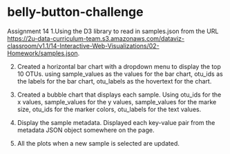 # belly-button-challenge
Assignment 14
1.Using  the D3 library to read in samples.json from the URL https://2u-data-curriculum-team.s3.amazonaws.com/dataviz-classroom/v1.1/14-Interactive-Web-Visualizations/02-Homework/samples.json.

2. Created a horizontal bar chart with a dropdown menu to display the top 10 OTUs.
 using sample_values as the values for the bar chart, otu_ids as the labels for the bar chart, 
 otu_labels as the hovertext for the chart.

3. Created a bubble chart that displays each sample.
    Using otu_ids for the x values, sample_values for the y values, sample_values for the 
    marke size, otu_ids for the marker colors, otu_labels for the text values.

4. Display the sample metadata.
Displayed  each key-value pair from the metadata JSON object somewhere on the page.

5. All the plots when a new sample is selected are updated. 
